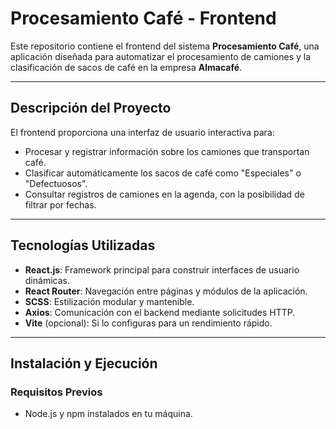 # **Procesamiento Café - Frontend**

Este repositorio contiene el frontend del sistema **Procesamiento Café**, una aplicación diseñada para automatizar el procesamiento de camiones y la clasificación de sacos de café en la empresa **Almacafé**.

---

## **Descripción del Proyecto**

El frontend proporciona una interfaz de usuario interactiva para:
- Procesar y registrar información sobre los camiones que transportan café.
- Clasificar automáticamente los sacos de café como "Especiales" o "Defectuosos".
- Consultar registros de camiones en la agenda, con la posibilidad de filtrar por fechas.

---

## **Tecnologías Utilizadas**

- **React.js**: Framework principal para construir interfaces de usuario dinámicas.
- **React Router**: Navegación entre páginas y módulos de la aplicación.
- **SCSS**: Estilización modular y mantenible.
- **Axios**: Comunicación con el backend mediante solicitudes HTTP.
- **Vite** (opcional): Si lo configuras para un rendimiento rápido.

---

## **Instalación y Ejecución**

### **Requisitos Previos**
- Node.js y npm instalados en tu máquina.
